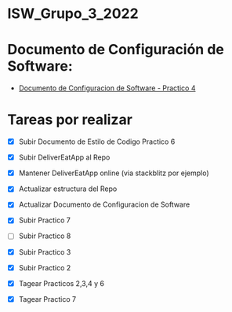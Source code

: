 # ISW_Grupo_3_2022

# Documento de Configuración de Software: 
- [Documento de Configuracion de Software - Practico 4](https://github.com/FacuPazF/ISW_Grupo_3_2022/blob/main/Trabajos_practicos/Practico_4-Herramientas_de_SCM/ISW_4K4_2022_Grupo_3_Practico_4_GestionDeItemsDeConfiguracion.pdf)

# Tareas por realizar 
- [x] Subir Documento de Estilo de Codigo Practico 6
- [x] Subir DeliverEatApp al Repo
- [x] Mantener DeliverEatApp online (via stackblitz por ejemplo)
- [x] Actualizar estructura del Repo
- [x] Actualizar Documento de Configuracion de Software
- [x] Subir Practico 7
- [ ] Subir Practico 8
- [x] Subir Practico 3
- [x] Subir Practico 2
- [x] Tagear Practicos 2,3,4 y 6
- [x] Tagear Practico 7

